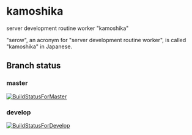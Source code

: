 # kamoshika

server development routine worker "kamoshika"

"serow", an acronym for "server development routine worker", is called "kamoshika" in Japanese.

## Branch status

### master

[![BuildStatusForMaster]][CiUrl]

### develop

[![BuildStatusForDevelop]][CiUrl]

[BuildStatusForMaster]: https://travis-ci.org/km45/kamoshika.svg?branch=master
[BuildStatusForDevelop]: https://travis-ci.org/km45/kamoshika.svg?branch=develop
[CiUrl]: https://travis-ci.org/km45/kamoshika
